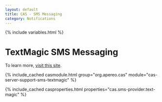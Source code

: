 ```yaml
---
layout: default
title: CAS - SMS Messaging
category: Notifications
---
```


{% include variables.html %}

# TextMagic SMS Messaging

To learn more, [visit this site](https://www.textmagic.com/).

{% include_cached casmodule.html group="org.apereo.cas" module="cas-server-support-sms-textmagic" %}

{% include_cached casproperties.html properties="cas.sms-provider.text-magic" %}
